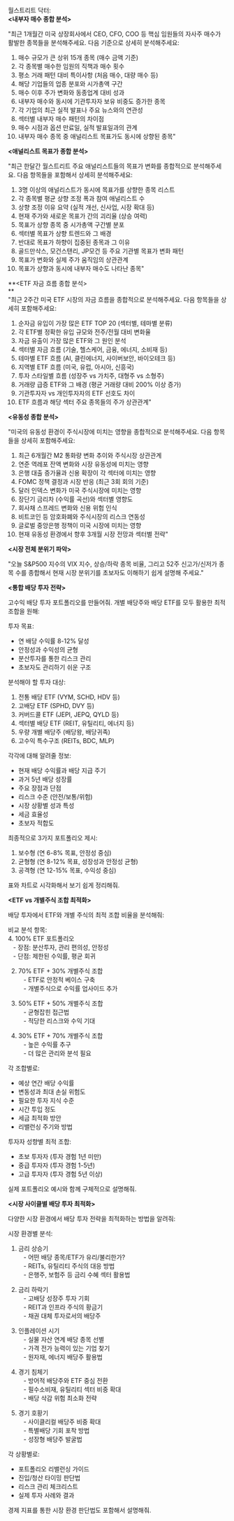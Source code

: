 월스트리트 닥터:  
**<내부자 매수 종합 분석>**  
  
"최근 1개월간 미국 상장회사에서 CEO, CFO, COO 등 핵심 임원들의 자사주 매수가 활발한 종목들을 분석해주세요. 다음 기준으로 상세히 분석해주세요:  
  
1. 매수 규모가 큰 상위 15개 종목 (매수 금액 기준)  
2. 각 종목별 매수한 임원의 직책과 매수 횟수  
3. 평소 거래 패턴 대비 특이사항 (처음 매수, 대량 매수 등)  
4. 해당 기업들의 업종 분포와 시가총액 구간  
5. 매수 이후 주가 변화와 동종업계 대비 성과  
6. 내부자 매수와 동시에 기관투자자 보유 비중도 증가한 종목  
7. 각 기업의 최근 실적 발표나 주요 뉴스와의 연관성  
8. 섹터별 내부자 매수 패턴의 차이점  
9. 매수 시점과 옵션 만료일, 실적 발표일과의 관계  
10. 내부자 매수 종목 중 애널리스트 목표가도 동시에 상향된 종목"  
  
**<애널리스트 목표가 종합 분석>**  
  
"최근 한달간 월스트리트 주요 애널리스트들의 목표가 변화를 종합적으로 분석해주세요. 다음 항목들을 포함해서 상세히 분석해주세요:  
  
1. 3명 이상의 애널리스트가 동시에 목표가를 상향한 종목 리스트  
2. 각 종목별 평균 상향 조정 폭과 참여 애널리스트 수  
3. 상향 조정 이유 요약 (실적 개선, 신사업, 시장 확대 등)  
4. 현재 주가와 새로운 목표가 간의 괴리율 (상승 여력)  
5. 목표가 상향 종목 중 시가총액 구간별 분포  
6. 섹터별 목표가 상향 트렌드와 그 배경  
7. 반대로 목표가 하향이 집중된 종목과 그 이유  
8. 골드만삭스, 모건스탠리, JP모건 등 주요 기관별 목표가 변화 패턴  
9. 목표가 변화와 실제 주가 움직임의 상관관계  
10. 목표가 상향과 동시에 내부자 매수도 나타난 종목"  
  
**<ETF 자금 흐름 종합 분석>  
**  
"최근 2주간 미국 ETF 시장의 자금 흐름을 종합적으로 분석해주세요. 다음 항목들을 상세히 포함해주세요:  
  
1. 순자금 유입이 가장 많은 ETF TOP 20 (섹터별, 테마별 분류)  
2. 각 ETF별 정확한 유입 규모와 전주/전월 대비 변화율  
3. 자금 유출이 가장 많은 ETF와 그 원인 분석  
4. 섹터별 자금 흐름 (기술, 헬스케어, 금융, 에너지, 소비재 등)  
5. 테마별 ETF 흐름 (AI, 클린에너지, 사이버보안, 바이오테크 등)  
6. 지역별 ETF 흐름 (미국, 유럽, 아시아, 신흥국)  
7. 투자 스타일별 흐름 (성장주 vs 가치주, 대형주 vs 소형주)  
8. 거래량 급증 ETF와 그 배경 (평균 거래량 대비 200% 이상 증가)  
9. 기관투자자 vs 개인투자자의 ETF 선호도 차이  
10. ETF 흐름과 해당 섹터 주요 종목들의 주가 상관관계"  
  
**<유동성 종합 분석>**  
  
"미국의 유동성 환경이 주식시장에 미치는 영향을 종합적으로 분석해주세요. 다음 항목들을 상세히 포함해주세요:  
  
1. 최근 6개월간 M2 통화량 변화 추이와 주식시장 상관관계  
2. 연준 역레포 잔액 변화와 시장 유동성에 미치는 영향  
3. 은행 대출 증가율과 신용 확장이 각 섹터에 미치는 영향  
4. FOMC 정책 결정과 시장 반응 (최근 3회 회의 기준)  
5. 달러 인덱스 변화가 미국 주식시장에 미치는 영향  
6. 장단기 금리차 (수익률 곡선)와 섹터별 영향도  
7. 회사채 스프레드 변화와 신용 위험 인식  
8. 비트코인 등 암호화폐와 주식시장의 리스크 연동성  
9. 글로벌 중앙은행 정책이 미국 시장에 미치는 영향  
10. 현재 유동성 환경에서 향후 3개월 시장 전망과 섹터별 전략"  
  
**<시장 전체 분위기 파악>**  
  
"오늘 S&P500 지수의 VIX 지수, 상승/하락 종목 비율, 그리고 52주 신고가/신저가 종목 수를 종합해서 현재 시장 분위기를 초보자도 이해하기 쉽게 설명해 주세요."  
  
**<통합 배당 투자 전략>**  
  
고수익 배당 투자 포트폴리오를 만들어줘. 개별 배당주와 배당 ETF를 모두 활용한 최적 조합을 원해:  
  
투자 목표:  
- 연 배당 수익률 8-12% 달성  
- 안정성과 수익성의 균형  
- 분산투자를 통한 리스크 관리  
- 초보자도 관리하기 쉬운 구조  
  
분석해야 할 투자 대상:  
1. 전통 배당 ETF (VYM, SCHD, HDV 등)  
2. 고배당 ETF (SPHD, DVY 등)  
3. 커버드콜 ETF (JEPI, JEPQ, QYLD 등)  
4. 섹터별 배당 ETF (REIT, 유틸리티, 에너지 등)  
5. 우량 개별 배당주 (배당왕, 배당귀족)  
6. 고수익 특수구조 (REITs, BDC, MLP)  
  
각각에 대해 알려줄 정보:  
- 현재 배당 수익률과 배당 지급 주기  
- 과거 5년 배당 성장률  
- 주요 장점과 단점  
- 리스크 수준 (안전/보통/위험)  
- 시장 상황별 성과 특성  
- 세금 효율성  
- 초보자 적합도  
  
최종적으로 3가지 포트폴리오 제시:  
1. 보수형 (연 6-8% 목표, 안정성 중심)  
2. 균형형 (연 8-12% 목표, 성장성과 안정성 균형)  
3. 공격형 (연 12-15% 목표, 수익성 중심)  
  
표와 차트로 시각화해서 보기 쉽게 정리해줘.  
  
**<ETF vs 개별주식 조합 최적화>**  
  
배당 투자에서 ETF와 개별 주식의 최적 조합 비율을 분석해줘:  
  
비교 분석 항목:  
4. 100% ETF 포트폴리오  
   - 장점: 분산투자, 관리 편의성, 안정성  
   - 단점: 제한된 수익률, 평균 회귀  
  
2. 70% ETF + 30% 개별주식 조합  
   - ETF로 안정적 베이스 구축  
   - 개별주식으로 수익률 업사이드 추가  
  
3. 50% ETF + 50% 개별주식 조합  
   - 균형잡힌 접근법  
   - 적당한 리스크와 수익 기대  
  
4. 30% ETF + 70% 개별주식 조합  
   - 높은 수익률 추구  
   - 더 많은 관리와 분석 필요  
  
각 조합별로:  
- 예상 연간 배당 수익률  
- 변동성과 최대 손실 위험도  
- 필요한 투자 지식 수준  
- 시간 투입 정도  
- 세금 최적화 방안  
- 리밸런싱 주기와 방법  
  
투자자 성향별 최적 조합:  
- 초보 투자자 (투자 경험 1년 미만)  
- 중급 투자자 (투자 경험 1-5년)  
- 고급 투자자 (투자 경험 5년 이상)  
  
실제 포트폴리오 예시와 함께 구체적으로 설명해줘.  
  
**<시장 사이클별 배당 투자 최적화>**  
  
다양한 시장 환경에서 배당 투자 전략을 최적화하는 방법을 알려줘:  
  
시장 환경별 분석:  
  
1. 금리 상승기  
   - 어떤 배당 종목/ETF가 유리/불리한가?  
   - REITs, 유틸리티 주식의 대응 방법  
   - 은행주, 보험주 등 금리 수혜 섹터 활용법  
  
2. 금리 하락기  
   - 고배당 성장주 투자 기회  
   - REIT과 인프라 주식의 황금기  
   - 채권 대체 투자로서의 배당주  
  
3. 인플레이션 시기  
   - 실물 자산 연계 배당 종목 선별  
   - 가격 전가 능력이 있는 기업 찾기  
   - 원자재, 에너지 배당주 활용법  
  
4. 경기 침체기  
   - 방어적 배당주와 ETF 중심 전환  
   - 필수소비재, 유틸리티 섹터 비중 확대  
   - 배당 삭감 위험 최소화 전략  
  
5. 경기 호황기  
   - 사이클리컬 배당주 비중 확대  
   - 특별배당 기회 포착 방법  
   - 성장형 배당주 발굴법  
  
각 상황별로:  
- 포트폴리오 리밸런싱 가이드  
- 진입/청산 타이밍 판단법  
- 리스크 관리 체크리스트  
- 실제 투자 사례와 결과  
  
경제 지표를 통한 시장 환경 판단법도 포함해서 설명해줘.
